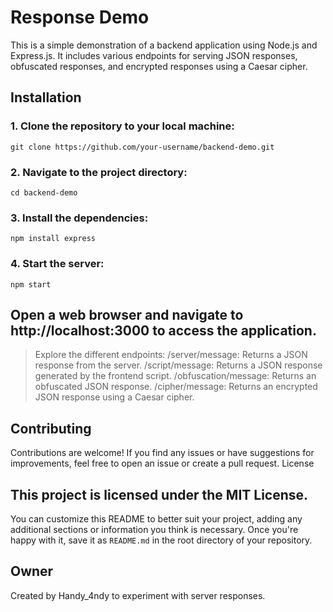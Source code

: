 # Response Demo

This is a simple demonstration of a backend application using Node.js and Express.js. It includes various endpoints for serving JSON responses, obfuscated responses, and encrypted responses using a Caesar cipher.

## Installation

### 1. Clone the repository to your local machine:

   ```
   git clone https://github.com/your-username/backend-demo.git
   ```

### 2. Navigate to the project directory:

   ```
   cd backend-demo
   ```
### 3. Install the dependencies:

   ```
   npm install express
   ```
    
### 4. Start the server:

   ```
   npm start
   ```
## Open a web browser and navigate to http://localhost:3000 to access the application.

   >Explore the different endpoints:
         /server/message: Returns a JSON response from the server.
         /script/message: Returns a JSON response generated by the frontend script.
         /obfuscation/message: Returns an obfuscated JSON response.
         /cipher/message: Returns an encrypted JSON response using a Caesar cipher.

## Contributing

Contributions are welcome! If you find any issues or have suggestions for improvements, feel free to open an issue or create a pull request.
License

## This project is licensed under the MIT License.

You can customize this README to better suit your project, adding any additional sections or information you think is necessary. Once you're happy with it, save it as `README.md` in the root directory of your repository.

## Owner

Created by Handy_4ndy to experiment with server responses.
